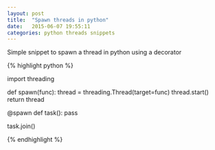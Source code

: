 ```yaml
---
layout: post
title:  "Spawn threads in python"
date:   2015-06-07 19:55:11
categories: python threads snippets
---
```

Simple snippet to spawn a thread in python using a decorator

{% highlight python %}

import threading

def spawn(func):
    thread = threading.Thread(target=func)
    thread.start()
    return thread

@spawn
def task():
    pass

task.join()

{% endhighlight %}

